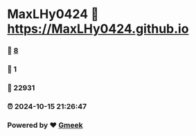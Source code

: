 # MaxLHy0424 :link: https://MaxLHy0424.github.io 
### :page_facing_up: [8](https://MaxLHy0424.github.io/tag.html) 
### :speech_balloon: 1 
### :hibiscus: 22931 
### :alarm_clock: 2024-10-15 21:26:47 
### Powered by :heart: [Gmeek](https://github.com/Meekdai/Gmeek)
